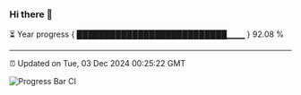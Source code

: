 ### Hi there 👋

⏳ Year progress { ███████████████████████████▁▁▁ } 92.08 %

---

⏰ Updated on Tue, 03 Dec 2024 00:25:22 GMT

![Progress Bar CI](https://github.com/liununu/liununu/workflows/Progress%20Bar%20CI/badge.svg)
